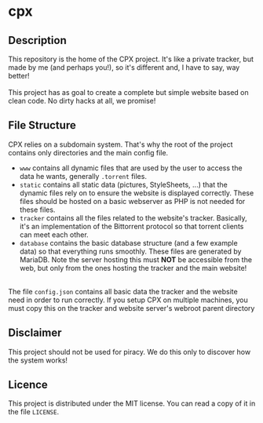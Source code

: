 # cpx
## Description
This repository is the home of the CPX project. It's like a private tracker, but made by me (and perhaps you!), so it's different and, I have to say, way better!<br />
<br />
This project has as goal to create a complete but simple website based on clean code. No dirty hacks at all, we promise!

## File Structure
CPX relies on a subdomain system. That's why the root of the project contains only directories and the main config file.<br />
 * <code>www</code> contains all dynamic files that are used by the user to access the data he wants, generally <code>.torrent</code> files.
 * <code>static</code> contains all static data (pictures, StyleSheets, ...) that the dynamic files rely on to ensure the website is displayed correctly. These files should be hosted on a basic webserver as PHP is not needed for these files.
 * <code>tracker</code> contains all the files related to the website's tracker. Basically, it's an implementation of the Bittorrent protocol so that torrent clients can meet each other.
 * <code>database</code> contains the basic database structure (and a few example data) so that everything runs smoothly. These files are generated by MariaDB. Note the server hosting this must **NOT** be accessible from the web, but only from the ones hosting the tracker and the main website!
<br />
The file <code>config.json</code> contains all basic data the tracker and the website need in order to run correctly. If you setup CPX on multiple machines, you must copy this on the tracker and website server's webroot parent directory

## Disclaimer
This project should not be used for piracy. We do this only to discover how the system works!

## Licence
This project is distributed under the MIT license. You can read a copy of it in the file <code>LICENSE</code>.
